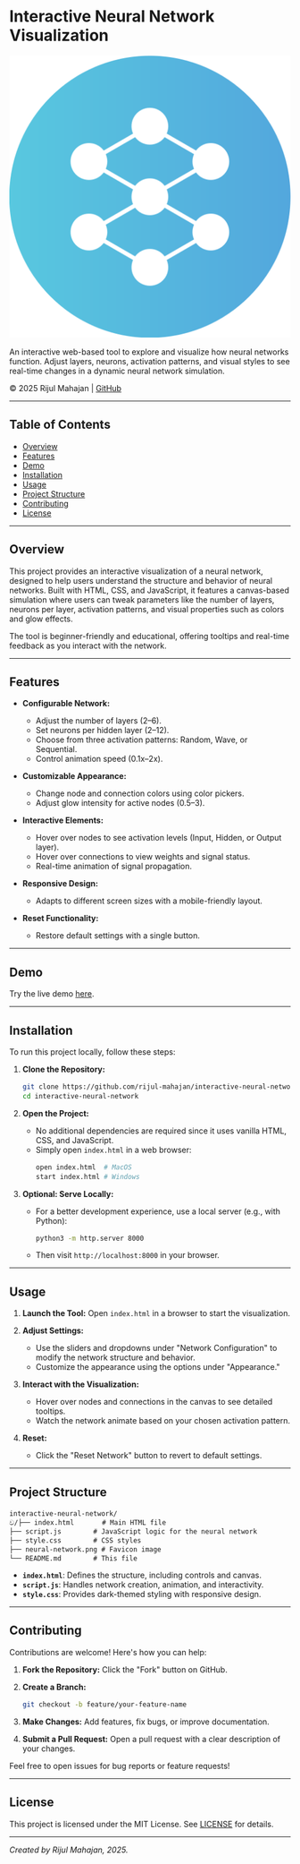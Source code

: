 # Interactive Neural Network Visualization

![Neural Network Visualization](neural-network.png)

An interactive web-based tool to explore and visualize how neural networks function. Adjust layers, neurons, activation patterns, and visual styles to see real-time changes in a dynamic neural network simulation.

© 2025 Rijul Mahajan | [GitHub](https://github.com/rijul-mahajan)

---

## Table of Contents

- [Overview](#overview)
- [Features](#features)
- [Demo](#demo)
- [Installation](#installation)
- [Usage](#usage)
- [Project Structure](#project-structure)
- [Contributing](#contributing)
- [License](#license)

---

## Overview

This project provides an interactive visualization of a neural network, designed to help users understand the structure and behavior of neural networks. Built with HTML, CSS, and JavaScript, it features a canvas-based simulation where users can tweak parameters like the number of layers, neurons per layer, activation patterns, and visual properties such as colors and glow effects.

The tool is beginner-friendly and educational, offering tooltips and real-time feedback as you interact with the network.

---

## Features

- **Configurable Network:**

  - Adjust the number of layers (2–6).
  - Set neurons per hidden layer (2–12).
  - Choose from three activation patterns: Random, Wave, or Sequential.
  - Control animation speed (0.1x–2x).

- **Customizable Appearance:**

  - Change node and connection colors using color pickers.
  - Adjust glow intensity for active nodes (0.5–3).

- **Interactive Elements:**

  - Hover over nodes to see activation levels (Input, Hidden, or Output layer).
  - Hover over connections to view weights and signal status.
  - Real-time animation of signal propagation.

- **Responsive Design:**

  - Adapts to different screen sizes with a mobile-friendly layout.

- **Reset Functionality:**
  - Restore default settings with a single button.

---

## Demo

Try the live demo [here](#https://rijul-mahajan.github.io/Interactive-Neural-Network-Animation/).

---

## Installation

To run this project locally, follow these steps:

1. **Clone the Repository:**

   ```bash
   git clone https://github.com/rijul-mahajan/interactive-neural-network.git
   cd interactive-neural-network
   ```

2. **Open the Project:**

   - No additional dependencies are required since it uses vanilla HTML, CSS, and JavaScript.
   - Simply open `index.html` in a web browser:
     ```bash
     open index.html  # MacOS
     start index.html # Windows
     ```

3. **Optional: Serve Locally:**
   - For a better development experience, use a local server (e.g., with Python):
     ```bash
     python3 -m http.server 8000
     ```
   - Then visit `http://localhost:8000` in your browser.

---

## Usage

1. **Launch the Tool:**
   Open `index.html` in a browser to start the visualization.

2. **Adjust Settings:**

   - Use the sliders and dropdowns under "Network Configuration" to modify the network structure and behavior.
   - Customize the appearance using the options under "Appearance."

3. **Interact with the Visualization:**

   - Hover over nodes and connections in the canvas to see detailed tooltips.
   - Watch the network animate based on your chosen activation pattern.

4. **Reset:**
   - Click the "Reset Network" button to revert to default settings.

---

## Project Structure

```
interactive-neural-network/
ව/├── index.html       # Main HTML file
├── script.js        # JavaScript logic for the neural network
├── style.css        # CSS styles
├── neural-network.png # Favicon image
└── README.md        # This file
```

- **`index.html`**: Defines the structure, including controls and canvas.
- **`script.js`**: Handles network creation, animation, and interactivity.
- **`style.css`**: Provides dark-themed styling with responsive design.

---

## Contributing

Contributions are welcome! Here's how you can help:

1. **Fork the Repository:**
   Click the "Fork" button on GitHub.

2. **Create a Branch:**

   ```bash
   git checkout -b feature/your-feature-name
   ```

3. **Make Changes:**
   Add features, fix bugs, or improve documentation.

4. **Submit a Pull Request:**
   Open a pull request with a clear description of your changes.

Feel free to open issues for bug reports or feature requests!

---

## License

This project is licensed under the MIT License. See [LICENSE](#https://opensource.org/license/mit) for details.

---

_Created by Rijul Mahajan, 2025._
